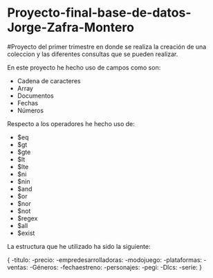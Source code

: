 ﻿# Proyecto-final-base-de-datos-Jorge-Zafra-Montero
#Proyecto del primer trimestre en donde se realiza la creación de una coleccion y
las diferentes consultas que se pueden realizar.

En este proyecto he hecho uso de campos como son:
- Cadena de caracteres 
- Array
- Documentos
- Fechas
- Números

Respecto a los operadores he hecho uso de:
- $eq
- $gt
- $gte
- $lt
- $lte
- $ni
- $nin
- $and
- $or
- $nor
- $not
- $regex
- $all
- $exist



La estructura que he utilizado ha sido la siguiente:
 
 {
  -titulo:
  -precio:
  -empredesarrolladoras:
  -modojuego:
  -plataformas:
  -ventas:
  -Géneros:
  -fechaestreno:
  -personajes:
  -pegi:
  -Dlcs:
  -serie:
 }
  
